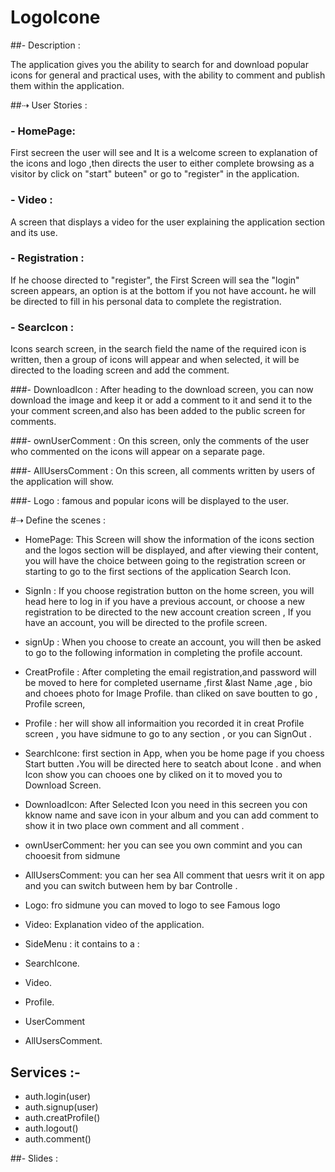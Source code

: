 #  LogoIcone

##- Description :

The application gives you the ability to search for and download popular icons for general and practical uses, with the ability to comment and publish them within the application.


##⇢ User Stories :

### - HomePage: 
First secreen the user will see and It is a welcome screen to explanation of the icons and logo ,then
directs the user to either complete browsing as a visitor by click on "start" buteen" or go to "register" in the application.

### - Video :
A screen that displays a video for the user explaining the application section and its use.

### - Registration : 
If he choose directed to "register", the First Screen will sea the "login" screen appears, an option is
at the bottom if you not have account، he will be directed to fill in his personal data to complete the registration.

### - SearcIcon :
Icons search screen, in the search field the name of the required icon is written, then a group of
icons will appear and when selected, it will be directed to the loading screen and add the comment.

###- DownloadIcon :
After heading to the download screen, you can now download the image and keep it or add a
comment to it and send it to the your comment screen,and also  has been added to the public screen
for comments.

###- ownUserComment :
On this screen, only the comments of the user who commented on the icons will appear on a separate page.

###- AllUsersComment :
On this screen, all comments written by users of the application will show.

###- Logo :
famous and popular icons will be displayed to the user.



#⇢ Define the scenes :

- HomePage:
This Screen will show the information of the icons section and the logos section will be displayed, and
after viewing their content, you will have the choice between going to the registration screen or starting
to go to the first sections of the application Search Icon.

- SignIn :
If you choose registration button on the home screen, you will head here to log in if you have a previous
account, or choose a new registration to be directed to the new account creation screen , If you have an
account, you will be directed to the profile screen.

- signUp :
When you choose to create an account, you will then be asked to go to the following information in
completing the profile account.

- CreatProfile :
After completing the email registration,and password will be moved to here for completed username ,first
&last Name ,age , bio and choees photo for Image Profile. than cliked on save boutten to go , Profile screen,


- Profile :
her will show all informaition you recorded it in creat Profile screen , you have sidmune to go to any section , or you can SignOut .

- SearchIcone:
first section in App, when you be home page if you choess Start butten ،You will be directed here to seatch about Icone . 
and when Icon show you can chooes one by cliked on it to moved you to Download Screen.

- DownloadIcon:
After Selected Icon you need in this secreen you con kknow name and save icon in your album and you can add comment to show it in two place own comment and all comment .

- ownUserComment:
her you can see you own commint and you can chooesit from sidmune 

- AllUsersComment:
you can her sea All comment that uesrs writ it on app and you can switch butween hem by bar Controlle  .

- Logo:
fro sidmune you can moved to logo to see Famous logo 

- Video:
Explanation video of the application. 

- SideMenu :
it contains to a : 
- SearchIcone.
- Video.
- Profile.
- UserComment
- AllUsersComment.

## Services :- 

- auth.login(user)
- auth.signup(user)
- auth.creatProfile()
- auth.logout()
- auth.comment()

##- Slides :

